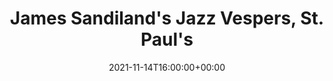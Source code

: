 ---
templateKey: event
guid: 9A63E4C7-AD9B-339B-3316-44F4D5D2614B
date: 2021-11-14T16:00:00+00:00
eventTime: 4pm
title: "James Sandiland's Jazz Vespers, St. Paul's"
artist: "James Sandiland's Jazz Vespers"
city: Westdale
venue: St. Paul's
group: Tim Shia
guests: Stacie McGregor,
---